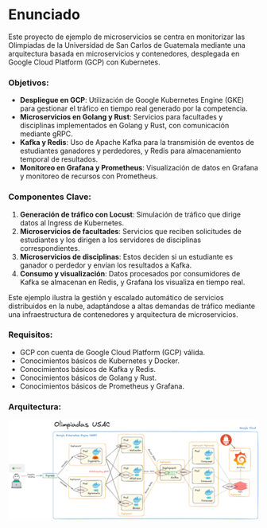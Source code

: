 # Enunciado

Este proyecto de ejemplo de microservicios se centra en monitorizar las Olimpiadas de la Universidad de San Carlos de Guatemala mediante una arquitectura basada en microservicios y contenedores, desplegada en Google Cloud Platform (GCP) con Kubernetes.

### Objetivos:
- **Despliegue en GCP**: Utilización de Google Kubernetes Engine (GKE) para gestionar el tráfico en tiempo real generado por la competencia.
- **Microservicios en Golang y Rust**: Servicios para facultades y disciplinas implementados en Golang y Rust, con comunicación mediante gRPC.
- **Kafka y Redis**: Uso de Apache Kafka para la transmisión de eventos de estudiantes ganadores y perdedores, y Redis para almacenamiento temporal de resultados.
- **Monitoreo en Grafana y Prometheus**: Visualización de datos en Grafana y monitoreo de recursos con Prometheus.

### Componentes Clave:
1. **Generación de tráfico con Locust**: Simulación de tráfico que dirige datos al Ingress de Kubernetes.
2. **Microservicios de facultades**: Servicios que reciben solicitudes de estudiantes y los dirigen a los servidores de disciplinas correspondientes.
3. **Microservicios de disciplinas**: Estos deciden si un estudiante es ganador o perdedor y envían los resultados a Kafka.
4. **Consumo y visualización**: Datos procesados por consumidores de Kafka se almacenan en Redis, y Grafana los visualiza en tiempo real.

Este ejemplo ilustra la gestión y escalado automático de servicios distribuidos en la nube, adaptándose a altas demandas de tráfico mediante una infraestructura de contenedores y arquitectura de microservicios.

### Requisitos:
- GCP con cuenta de Google Cloud Platform (GCP) válida.
- Conocimientos básicos de Kubernetes y Docker.
- Conocimientos básicos de Kafka y Redis.
- Conocimientos básicos de Golang y Rust.
- Conocimientos básicos de Prometheus y Grafana.

### Arquitectura:
![Arquitectura](./imgs/arquitectura.png)

